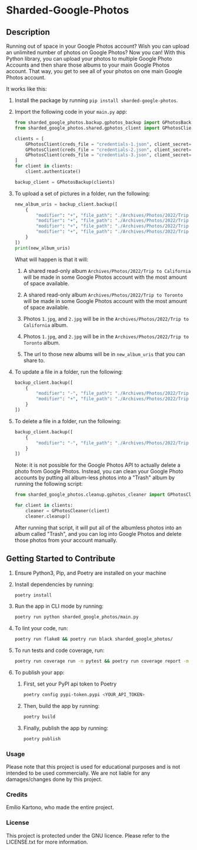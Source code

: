 # Sharded-Google-Photos

## Description

Running out of space in your Google Photos account? Wish you can upload an unlimited number of photos on Google Photos? Now you can! With this Python library, you can upload your photos to multiple Google Photo Accounts and then share those albums to your main Google Photos account. That way, you get to see all of your photos on one main Google Photos account.

It works like this:

1. Install the package by running `pip install sharded-google-photos`.

2. Import the following code in your `main.py` app:

    ```python
    from sharded_google_photos.backup.gphotos_backup import GPhotosBackup
    from sharded_google_photos.shared.gphotos_client import GPhotosClient

    clients = [
        GPhotosClient(creds_file = "credentials-1.json", client_secret="client_secret.json"),
        GPhotosClient(creds_file = "credentials-2.json", client_secret="client_secret.json"),
        GPhotosClient(creds_file = "credentials-3.json", client_secret="client_secret.json"),
    ]
    for client in clients:
        client.authenticate()

    backup_client = GPhotosBackup(clients)
    ```

3. To upload a set of pictures in a folder, run the following:

    ```python
    new_album_uris = backup_client.backup([
        {
            "modifier": "+", "file_path": "./Archives/Photos/2022/Trip to California/1.jpg",
            "modifier": "+", "file_path": "./Archives/Photos/2022/Trip to California/2.jpg",
            "modifier": "+", "file_path": "./Archives/Photos/2022/Trip to Toronto/3.jpg",
            "modifier": "+", "file_path": "./Archives/Photos/2022/Trip to Toronto/4.jpg",
        }
    ])
    print(new_album_uris)
    ```

    What will happen is that it will:

    1. A shared read-only album `Archives/Photos/2022/Trip to California` will be made in some Google Photos account with the most amount of space available.

    2. A shared read-only album `Archives/Photos/2022/Trip to Toronto` will be made in some Google Photos account with the most amount of space available.

    3. Photos `1.jpg`, and `2.jpg` will be in the `Archives/Photos/2022/Trip to California` album.

    4. Photos `1.jpg`, and `2.jpg` will be in the `Archives/Photos/2022/Trip to Toronto` album.

    3. The url to those new albums will be in `new_album_uris` that you can share to.

4. To update a file in a folder, run the following:

    ```python
    backup_client.backup([
        {
            "modifier": "-", "file_path": "./Archives/Photos/2022/Trip to California/1.jpg",
            "modifier": "+", "file_path": "./Archives/Photos/2022/Trip to California/1.jpg",
        }
    ])
    ```

5. To delete a file in a folder, run the following:

    ```python
    backup_client.backup([
        {
            "modifier": "-", "file_path": "./Archives/Photos/2022/Trip to California/1.jpg",
        }
    ])
    ```

    Note: it is not possible for the Google Photos API to actually delete a photo from Google Photos. Instead, you can clean your Google Photo accounts by putting all album-less photos into a "Trash" album by running the following script:

    ```python
    from sharded_google_photos.cleanup.gphotos_cleaner import GPhotosCleaner

    for client in clients:
        cleaner = GPhotosCleaner(client)
        cleaner.cleanup()
    ```

    After running that script, it will put all of the albumless photos into an album called "Trash", and you can log into Google Photos and delete those photos from your account manually.

## Getting Started to Contribute

1. Ensure Python3, Pip, and Poetry are installed on your machine

2. Install dependencies by running:

    ```bash
    poetry install
    ```

3. Run the app in CLI mode by running:

    ```bash
    poetry run python sharded_google_photos/main.py
    ```

4. To lint your code, run:

    ```bash
    poetry run flake8 && poetry run black sharded_google_photos/
    ```

5. To run tests and code coverage, run:

    ```bash
    poetry run coverage run -m pytest && poetry run coverage report -m
    ```

6. To publish your app:

    1. First, set your PyPI api token to Poetry

        ```bash
        poetry config pypi-token.pypi <YOUR_API_TOKEN>
        ```

    2. Then, build the app by running:

        ```bash
        poetry build
        ```

    3. Finally, publish the app by running:

        ```bash
        poetry publish
        ```

### Usage

Please note that this project is used for educational purposes and is not intended to be used commercially. We are not liable for any damages/changes done by this project.

### Credits

Emilio Kartono, who made the entire project.

### License

This project is protected under the GNU licence. Please refer to the LICENSE.txt for more information.
